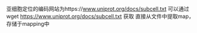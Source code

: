 亚细胞定位的编码网站为https://www.uniprot.org/docs/subcell.txt
可以通过wget https://www.uniprot.org/docs/subcell.txt 获取
直接从文件中提取map，存储于mapping中